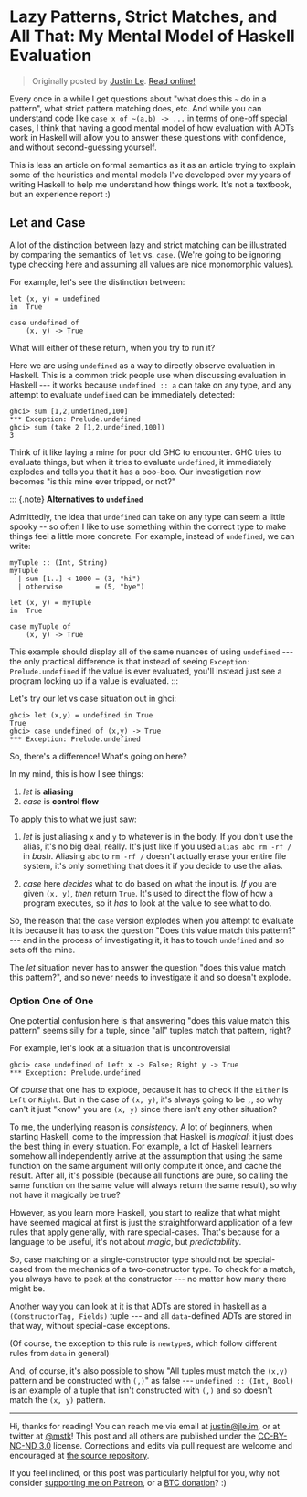 Lazy Patterns, Strict Matches, and All That: My Mental Model of Haskell
Evaluation
==================================================================================

> Originally posted by [Justin Le](https://blog.jle.im/).
> [Read online!](https://blog.jle.im/entry/lazy-strict-mental-model.html)

Every once in a while I get questions about "what does this `~` do in a
pattern", what strict pattern matching does, etc. And while you can understand
code like `case x of ~(a,b) -> ...` in terms of one-off special cases, I think
that having a good mental model of how evaluation with ADTs work in Haskell will
allow you to answer these questions with confidence, and without second-guessing
yourself.

This is less an article on formal semantics as it as an article trying to
explain some of the heuristics and mental models I've developed over my years of
writing Haskell to help me understand how things work. It's not a textbook, but
an experience report :)

Let and Case
------------

A lot of the distinction between lazy and strict matching can be illustrated by
comparing the semantics of `let` vs. `case`. (We're going to be ignoring type
checking here and assuming all values are nice monomorphic values).

For example, let's see the distinction between:

``` {.haskell}
let (x, y) = undefined
in  True

case undefined of
    (x, y) -> True
```

What will either of these return, when you try to run it?

Here we are using `undefined` as a way to directly observe evaluation in
Haskell. This is a common trick people use when discussing evaluation in Haskell
--- it works because `undefined :: a` can take on any type, and any attempt to
evaluate `undefined` can be immediately detected:

``` {.haskell}
ghci> sum [1,2,undefined,100]
*** Exception: Prelude.undefined
ghci> sum (take 2 [1,2,undefined,100])
3
```

Think of it like laying a mine for poor old GHC to encounter. GHC tries to
evaluate things, but when it tries to evaluate `undefined`, it immediately
explodes and tells you that it has a boo-boo. Our investigation now becomes "is
this mine ever tripped, or not?"

::: {.note}
**Alternatives to `undefined`**

Admittedly, the idea that `undefined` can take on any type can seem a little
spooky -- so often I like to use something within the correct type to make
things feel a little more concrete. For example, instead of `undefined`, we can
write:

``` {.haskell}
myTuple :: (Int, String)
myTuple
  | sum [1..] < 1000 = (3, "hi")
  | otherwise        = (5, "bye")

let (x, y) = myTuple
in  True

case myTuple of
    (x, y) -> True
```

This example should display all of the same nuances of using `undefined` --- the
only practical difference is that instead of seeing
`Exception: Prelude.undefined` if the value is ever evaluated, you'll instead
just see a program locking up if a value is evaluated.
:::

Let's try our let vs case situation out in ghci:

``` {.haskell}
ghci> let (x,y) = undefined in True
True
ghci> case undefined of (x,y) -> True
*** Exception: Prelude.undefined
```

So, there's a difference! What's going on here?

In my mind, this is how I see things:

1.  *let* is **aliasing**
2.  *case* is **control flow**

To apply this to what we just saw:

1.  *let* is just aliasing `x` and `y` to whatever is in the body. If you don't
    use the alias, it's no big deal, really. It's just like if you used
    `alias abc rm -rf /` in *bash*. Aliasing `abc` to `rm -rf /` doesn't
    actually erase your entire file system, it's only something that does it if
    you decide to use the alias.

2.  *case* here *decides* what to do based on what the input is. *If* you are
    given `(x, y)`, *then* return `True`. It's used to direct the flow of how a
    program executes, so it *has* to look at the value to see what to do.

So, the reason that the `case` version explodes when you attempt to evaluate it
is because it has to ask the question "Does this value match this pattern?" ---
and in the process of investigating it, it has to touch `undefined` and so sets
off the mine.

The *let* situation never has to answer the question "does this value match this
pattern?", and so never needs to investigate it and so doesn't explode.

### Option One of One

One potential confusion here is that answering "does this value match this
pattern" seems silly for a tuple, since "all" tuples match that pattern, right?

For example, let's look at a situation that is uncontroversial

``` {.gaskell}
ghci> case undefined of Left x -> False; Right y -> True
*** Exception: Prelude.undefined
```

Of *course* that one has to explode, because it has to check if the `Either` is
`Left` or `Right`. But in the case of `(x, y)`, it's always going to be `,`, so
why can't it just "know" you are `(x, y)` since there isn't any other situation?

To me, the underlying reason is *consistency*. A lot of beginners, when starting
Haskell, come to the impression that Haskell is *magical*: it just does the best
thing in every situation. For example, a lot of Haskell learners somehow all
independently arrive at the assumption that using the same function on the same
argument will only compute it once, and cache the result. After all, it's
possible (because all functions are pure, so calling the same function on the
same value will always return the same result), so why not have it magically be
true?

However, as you learn more Haskell, you start to realize that what might have
seemed magical at first is just the straightforward application of a few rules
that apply generally, with rare special-cases. That's because for a language to
be useful, it's not about *magic*, but *predictability*.

So, case matching on a single-constructor type should not be special-cased from
the mechanics of a two-constructor type. To check for a match, you always have
to peek at the constructor --- no matter how many there might be.

Another way you can look at it is that ADTs are stored in haskell as a
`(ConstructorTag, Fields)` tuple --- and all `data`-defined ADTs are stored in
that way, without special-case exceptions.

(Of course, the exception to this rule is `newtype`s, which follow different
rules from `data` in general)

And, of course, it's also possible to show "All tuples must match the `(x,y)`
pattern and be constructed with `(,)`" as false --- `undefined :: (Int, Bool)`
is an example of a tuple that isn't constructed with `(,)` and so doesn't match
the `(x, y)` pattern.

--------------------------------------------------------------------------------

Hi, thanks for reading! You can reach me via email at <justin@jle.im>, or at
twitter at [\@mstk](https://twitter.com/mstk)! This post and all others are
published under the [CC-BY-NC-ND
3.0](https://creativecommons.org/licenses/by-nc-nd/3.0/) license. Corrections
and edits via pull request are welcome and encouraged at [the source
repository](https://github.com/mstksg/inCode).

If you feel inclined, or this post was particularly helpful for you, why not
consider [supporting me on Patreon](https://www.patreon.com/justinle/overview),
or a [BTC donation](bitcoin:3D7rmAYgbDnp4gp4rf22THsGt74fNucPDU)? :)
